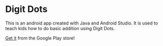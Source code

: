 # Digit Dots
This is an android app created with Java and Android Studio. It is used to teach kids how to do basic addition using Digit Dots.

[Get it](https://play.google.com/store/apps/details?id=net.beauvine.digitdots) from the Google Play store!
